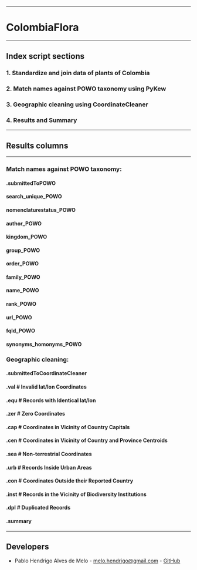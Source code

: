 ***
# ColombiaFlora
***

## Index script sections
### 1. Standardize and join data of plants of Colombia
### 2. Match names against POWO taxonomy using PyKew
### 3. Geographic cleaning using CoordinateCleaner
### 4. Results and Summary

***
## Results columns
***

### Match names against POWO taxonomy:
  
  #### .submittedToPOWO
  #### search_unique_POWO  
  #### nomenclaturestatus_POWO
  #### author_POWO
  #### kingdom_POWO
  #### group_POWO
  #### order_POWO
  #### family_POWO
  #### name_POWO
  #### rank_POWO
  #### url_POWO
  #### fqId_POWO
  #### synonyms_homonyms_POWO
   
   
### Geographic cleaning:
  
  #### .submittedToCoordinateCleaner
  #### .val  # Invalid lat/lon Coordinates  
  #### .equ  # Records with Identical lat/lon
  #### .zer  # Zero Coordinates 
  #### .cap  # Coordinates in Vicinity of Country Capitals
  #### .cen  # Coordinates in Vicinity of Country and Province Centroids
  #### .sea  # Non-terrestrial Coordinates 
  #### .urb  # Records Inside Urban Areas
  #### .con  # Coordinates Outside their Reported Country
  #### .inst # Records in the Vicinity of Biodiversity Institutions
  #### .dpl  # Duplicated Records
  #### .summary

***

## Developers
* Pablo Hendrigo Alves de Melo - melo.hendrigo@gmail.com - [GitHub](https://github.com/pablopains)
